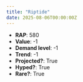 ```yaml
---
title: "Riptide"
date: 2025-08-06T00:00:00Z
---
```

- **RAP**: 580
- **Value**: -1
- **Demand level**: -1
- **Trend**: -1
- **Projected?**: True
- **Hyped?**: True
- **Rare?**: True
